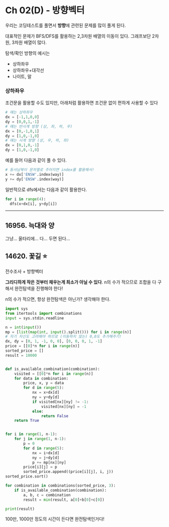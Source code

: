 # Ch 02(D) - 방향벡터

우리는 코딩테스트를 풀면서 **방향**에 관련된 문제를 많이 풀게 된다.

대표적인 문제가 BFS/DFS를 활용하는 2,3차원 배열의 이동이 있다. 그래프보단 2차원, 3차원 배열이 많다.

탐색/확인 방향의 예시는

- 상하좌우
- 상하좌우+대각선
- 나이트, 말

### 상하좌우

조건문을 활용할 수도 있지만, 아래처럼 활용하면 조건문 없이 편하게 사용할 수 있다

```python
# 얘는 상하좌우
dx = [-1,1,0,0]
dy = [0,0,1,-1]
# 얘는 반시계 방향 (상, 좌, 하, 우)
dx = [0,-1,0,1]
dy = [1,0,-1,0]
# 얘는 시계 방향 (상, 우, 하, 좌)
dx = [0,1,0,-1]
dy = [1,0,-1,0]
```

예를 들어 다음과 같이 풀 수 있다.

```python
# 동서남북이 문자열로 주어지면 index를 활용해서!
x += dx['ENSW'.index(way)]
y += dy['ENSW'.index(way)]
```

일반적으로 dfs에서는 다음과 같이 활용한다.

```python
for i in range(4):
  dfs(x+dx[i], y+dy[i])
```

---

## 16956. 늑대와 양

그냥... 울타리에... 다... 두면 된다...



## 14620. 꽃길 ⭐️

전수조사 + 방향벡터

**그리디하게 작은 것부터 채우는게 최소가 아닐 수 있다**. n의 수가 적으므로 조합을 다 구해서 완전탐색을 진행해야 한다!

n의 수가 적으면, 항상 완전탐색은 아닌가? 생각해야 한다.

```python
import sys
from itertools import combinations
input = sys.stdin.readline

n = int(input())
mp = [list(map(int, input().split())) for i in range(n)]
# 자기 자신도 고려해야 하므로 (이동하지 않는) 0,0도 추가해주기!
dx, dy = [0, 1, -1, 0, 0], [0, 0, 0, 1, -1]
price = [[0]*n for i in range(n)]
sorted_price = []
result = 10000


def is_available_combination(combination):
    visited = [[0]*n for i in range(n)]
    for data in combination:
        price, x, y = data
        for d in range(5):
            nx = x+dx[d]
            ny = y+dy[d]
            if visited[nx][ny] != -1:
                visited[nx][ny] = -1
            else:
                return False
    return True


for i in range(1, n-1):
    for j in range(1, n-1):
        p = 0
        for d in range(5):
            nx = i+dx[d]
            ny = j+dy[d]
            p += mp[nx][ny]
        price[i][j] = p
        sorted_price.append((price[i][j], i, j))
sorted_price.sort()

for combination in combinations(sorted_price, 3):
    if is_available_combination(combination):
        a, b, c = combination
        result = min(result, a[0]+b[0]+c[0])

print(result)
```

100만, 1000만 정도의 시간이 든다면 완전탐색인거다!